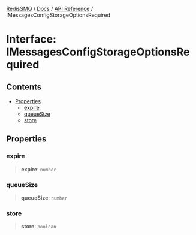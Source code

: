 [RedisSMQ](../../../README.md) / [Docs](../../README.md) / [API Reference](../README.md) / IMessagesConfigStorageOptionsRequired

# Interface: IMessagesConfigStorageOptionsRequired

## Contents

- [Properties](IMessagesConfigStorageOptionsRequired.md#properties)
  - [expire](IMessagesConfigStorageOptionsRequired.md#expire)
  - [queueSize](IMessagesConfigStorageOptionsRequired.md#queuesize)
  - [store](IMessagesConfigStorageOptionsRequired.md#store)

## Properties

### expire

> **expire**: `number`

### queueSize

> **queueSize**: `number`

### store

> **store**: `boolean`

